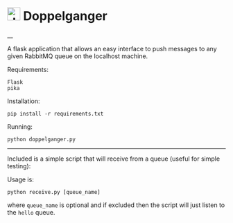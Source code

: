 <h1>
<a id="doppelganger" class="anchor" href="#doppelganger" aria-hidden="true"></a><img src="https://code.empac.rpi.edu/CISL/doppelganger/raw/321ed2fdde0a9844eaf6d9bfac10507067df9b7a/static/duality-mask.png" alt="doppelganger" style="
    heigh: 100px;
    width: 30px;
"> Doppelganger</h1>__

A flask application that allows an easy interface to push messages to any 
given RabbitMQ queue on the localhost machine.

Requirements:
```
Flask
pika
```

Installation:
```
pip install -r requirements.txt
```

Running:
```
python doppelganger.py
```

------
Included is a simple script that will receive from a queue (useful for simple 
testing):

Usage is:
```
python receive.py [queue_name]
```
where `queue_name` is optional and if excluded then the script will just
listen to the `hello` queue.